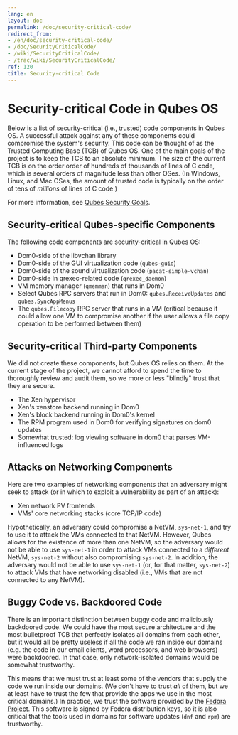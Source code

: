 ```yaml
---
lang: en
layout: doc
permalink: /doc/security-critical-code/
redirect_from:
- /en/doc/security-critical-code/
- /doc/SecurityCriticalCode/
- /wiki/SecurityCriticalCode/
- /trac/wiki/SecurityCriticalCode/
ref: 120
title: Security-critical Code
---
```


Security-critical Code in Qubes OS
==================================

Below is a list of security-critical (i.e., trusted) code components in Qubes OS.
A successful attack against any of these components could compromise the system's security.
This code can be thought of as the Trusted Computing Base (TCB) of Qubes OS.
One of the main goals of the project is to keep the TCB to an absolute minimum.
The size of the current TCB is on the order order of hundreds of thousands of lines of C code, which is several orders of magnitude less than other OSes.
(In Windows, Linux, and Mac OSes, the amount of trusted code is typically on the order of tens of *millions* of lines of C code.)

For more information, see [Qubes Security Goals].


Security-critical Qubes-specific Components
-------------------------------------------

The following code components are security-critical in Qubes OS:

 - Dom0-side of the libvchan library
 - Dom0-side of the GUI virtualization code (`qubes-guid`)
 - Dom0-side of the sound virtualization code (`pacat-simple-vchan`)
 - Dom0-side in qrexec-related code (`qrexec_daemon`)
 - VM memory manager (`qmemman`) that runs in Dom0
 - Select Qubes RPC servers that run in Dom0: `qubes.ReceiveUpdates` and `qubes.SyncAppMenus`
 - The `qubes.Filecopy` RPC server that runs in a VM (critical because it could allow one VM to compromise another if the user allows a file copy operation to be performed between them)


Security-critical Third-party Components
----------------------------------------

We did not create these components, but Qubes OS relies on them.
At the current stage of the project, we cannot afford to spend the time to thoroughly review and audit them, so we more or less "blindly" trust that they are secure.

 - The Xen hypervisor
 - Xen's xenstore backend running in Dom0
 - Xen's block backend running in Dom0's kernel
 - The RPM program used in Dom0 for verifying signatures on dom0 updates
 - Somewhat trusted: log viewing software in dom0 that parses VM-influenced logs


Attacks on Networking Components
--------------------------------

Here are two examples of networking components that an adversary might seek to attack (or in which to exploit a vulnerability as part of an attack):

 - Xen network PV frontends
 - VMs' core networking stacks (core TCP/IP code)

Hypothetically, an adversary could compromise a NetVM, `sys-net-1`, and try to use it to attack the VMs connected to that NetVM.
However, Qubes allows for the existence of more than one NetVM, so the adversary would not be able to use `sys-net-1` in order to attack VMs connected to a *different* NetVM, `sys-net-2` without also compromising `sys-net-2`.
In addition, the adversary would not be able to use `sys-net-1` (or, for that matter, `sys-net-2`) to attack VMs that have networking disabled (i.e., VMs that are not connected to any NetVM).


Buggy Code vs. Backdoored Code
------------------------------

There is an important distinction between buggy code and maliciously backdoored code.
We could have the most secure architecture and the most bulletproof TCB that perfectly isolates all domains from each other, but it would all be pretty useless if all the code we ran inside our domains (e.g. the code in our email clients, word processors, and web browsers) were backdoored.
In that case, only network-isolated domains would be somewhat trustworthy.

This means that we must trust at least some of the vendors that supply the code we run inside our domains.
(We don't have to trust *all* of them, but we at least have to trust the few that provide the apps we use in the most critical domains.)
In practice, we trust the software provided by the [Fedora Project].
This software is signed by Fedora distribution keys, so it is also critical that the tools used in domains for software updates (`dnf` and `rpm`) are trustworthy.


[Qubes Security Goals]: /security/goals/
[Fedora Project]: https://getfedora.org/
[Understanding and Preventing Data Leaks]: /doc/data-leaks/
